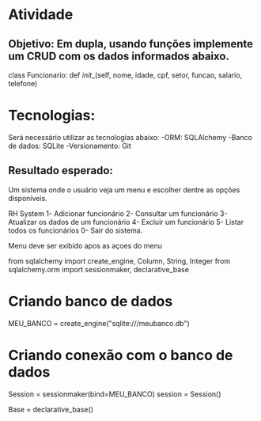 # Atividade

## Objetivo: Em dupla, usando funções implemente um CRUD com os dados informados abaixo.

class Funcionario:
    def _init__(self, nome, idade, cpf, setor, funcao, salario, telefone)

# Tecnologias:
Será necessário utilizar as tecnologias abaixo:
-ORM: SQLAlchemy
-Banco de dados: SQLite
-Versionamento: Git

## Resultado esperado:
Um sistema onde o usuário veja um menu e escolher dentre as opções disponíveis.

RH System
1- Adicionar funcionário
2- Consultar um funcionário
3- Atualizar os dados de um funcionário
4- Excluir um funcionário
5- Listar todos os funcionários
0- Sair do sistema.

Menu deve ser exibido apos as açoes do menu

from sqlalchemy import create_engine, Column, String, Integer
from sqlalchemy.orm import sessionmaker, declarative_base

# Criando banco de dados
MEU_BANCO = create_engine("sqlite:///meubanco.db")

# Criando conexão com o banco de dados
Session = sessionmaker(bind=MEU_BANCO)
session = Session()

Base = declarative_base()